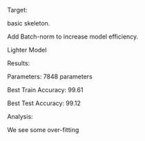 Target:


basic skeleton. 

Add Batch-norm to increase model efficiency.

Lighter Model  


Results:


Parameters: 7848 parameters

Best Train Accuracy: 99.61

Best Test Accuracy: 99.12


Analysis:


We see some over-fitting
